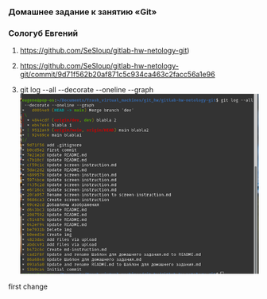 ### Домашнее задание к занятию «Git»
### Сологуб Евгений

1) https://github.com/SeSloup/gitlab-hw-netology-git)

2) https://github.com/SeSloup/gitlab-hw-netology-git/commit/9d71f562b20af871c5c934ca463c2facc56a1e96

3) git log --all --decorate --oneline --graph
![alt text](https://github.com/SeSloup/gitlab-hw-netology-git/blob/main/screens/Screenshot%20from%202024-04-08%2018-32-04.png)

first change


